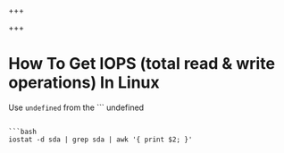 
+++

+++
# How To Get IOPS (total read & write operations) In Linux

Use ```
undefined
``` from the ```
undefined
``` package:

```bash 
iostat -d sda | grep sda | awk '{ print $2; }'
```

